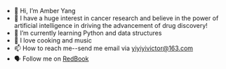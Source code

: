 - 👋 Hi, I’m Amber Yang
- 👀 I have a huge interest in cancer research and believe in the power of artificial intelligence in driving the advancement of drug discovery!
- 🌱 I’m currently learning Python and data structures
- 💞️ I love cooking and music
- 📫 How to reach me--send me email via yiyiyivictor@163.com
- :speaking_head: Follow me on [RedBook](https://www.xiaohongshu.com/user/profile/64042c210000000029012f92?xhsshare=CopyLink&appuid=64042c210000000029012f92&apptime=1682910317)

<!---
luckyamber1992/luckyamber1992 is a ✨ special ✨ repository because its `README.md` (this file) appears on your GitHub profile.
You can click the Preview link to take a look at your changes.
--->
